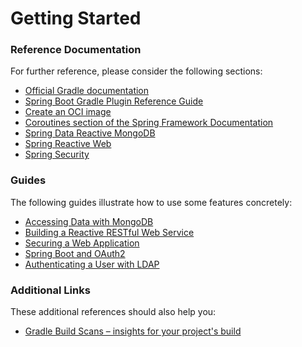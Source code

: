 # Getting Started

### Reference Documentation

For further reference, please consider the following sections:

* [Official Gradle documentation](https://docs.gradle.org)
* [Spring Boot Gradle Plugin Reference Guide](https://docs.spring.io/spring-boot/docs/3.2.2/gradle-plugin/reference/html/)
* [Create an OCI image](https://docs.spring.io/spring-boot/docs/3.2.2/gradle-plugin/reference/html/#build-image)
* [Coroutines section of the Spring Framework Documentation](https://docs.spring.io/spring/docs/6.1.3/spring-framework-reference/languages.html#coroutines)
* [Spring Data Reactive MongoDB](https://docs.spring.io/spring-boot/docs/3.2.2/reference/htmlsingle/index.html#data.nosql.mongodb)
* [Spring Reactive Web](https://docs.spring.io/spring-boot/docs/3.2.2/reference/htmlsingle/index.html#web.reactive)
* [Spring Security](https://docs.spring.io/spring-boot/docs/3.2.2/reference/htmlsingle/index.html#web.security)

### Guides

The following guides illustrate how to use some features concretely:

* [Accessing Data with MongoDB](https://spring.io/guides/gs/accessing-data-mongodb/)
* [Building a Reactive RESTful Web Service](https://spring.io/guides/gs/reactive-rest-service/)
* [Securing a Web Application](https://spring.io/guides/gs/securing-web/)
* [Spring Boot and OAuth2](https://spring.io/guides/tutorials/spring-boot-oauth2/)
* [Authenticating a User with LDAP](https://spring.io/guides/gs/authenticating-ldap/)

### Additional Links

These additional references should also help you:

* [Gradle Build Scans – insights for your project's build](https://scans.gradle.com#gradle)

